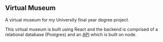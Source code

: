 ## Virtual Museum

A virtual museum for my University final year degree project.

This virtual museum is built using React and the backend is comprised of a relational database (Postgres) and an [API](https://github.com/ketnipz/virtual-museum-api) which is built on node.